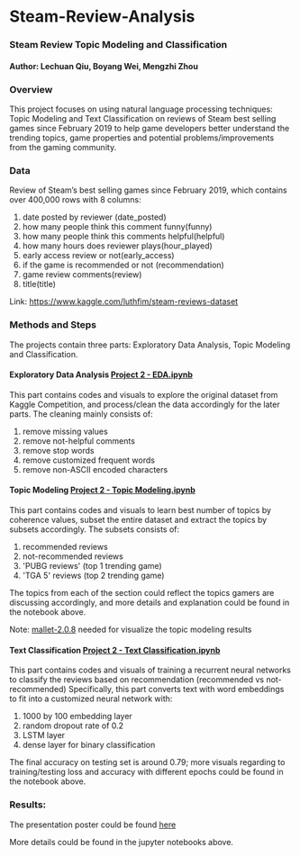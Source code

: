 # Steam-Review-Analysis
### Steam Review Topic Modeling and Classification
#### Author: Lechuan Qiu, Boyang Wei, Mengzhi Zhou

### Overview
This project focuses on using natural language processing techniques: Topic Modeling and Text Classification on reviews of Steam best selling games since February 2019 to help game developers better understand the trending topics, game properties and potential problems/improvements from the gaming community.

### Data
Review of Steam’s best selling games since February 2019, which contains over 400,000 rows with 8 columns: 
1. date posted by reviewer (date_posted)
2. how many people think this comment funny(funny)
3. how many people think this comments helpful(helpful)
4. how many hours does reviewer plays(hour_played)
5. early access review or not(early_access)
6. if the game is recommended or not (recommendation)
7. game review comments(review) 
8. title(title)

Link: https://www.kaggle.com/luthfim/steam-reviews-dataset

### Methods and Steps
The projects contain three parts: Exploratory Data Analysis, Topic Modeling and Classification.

#### Exploratory Data Analysis [Project 2 - EDA.ipynb](https://github.com/BoyangW/Steam-Review-Analysis/blob/master/Project%202%20-%20EDA.ipynb)
This part contains codes and visuals to explore the original dataset from Kaggle Competition, and process/clean the data accordingly for the later parts.
The cleaning mainly consists of: 
1. remove missing values
2. remove not-helpful comments 
3. remove stop words
4. remove customized frequent words
5. remove non-ASCII encoded characters

#### Topic Modeling [Project 2 - Topic Modeling.ipynb](https://github.com/BoyangW/Steam-Review-Analysis/blob/master/Project%202%20-%20Topic%20Modeling.ipynb)
This part contains codes and visuals to learn best number of topics by coherence values, subset the entire dataset and extract the topics by subsets accordingly. The subsets consists of:
1. recommended reviews
2. not-recommended reviews
3. 'PUBG reviews' (top 1 trending game)
4. 'TGA 5' reviews (top 2 trending game)

The topics from each of the section could reflect the topics gamers are discussing accordingly, and more details and explanation could be found in the notebook above.

Note: [mallet-2.0.8](http://mallet.cs.umass.edu/download.php) needed for visualize the topic modeling results

#### Text Classification [Project 2 - Text Classification.ipynb](https://github.com/BoyangW/Steam-Review-Analysis/blob/master/Project%202%20-%20Text%20Classification.ipynb)
This part contains codes and visuals of training a recurrent neural networks to classify the reviews based on recommendation (recommended vs not-recommended)
Specifically, this part converts text with word embeddings to fit into a customized neural network with:
1. 1000 by 100 embedding layer
2. random dropout rate of 0.2
3. LSTM layer
4. dense layer for binary classification

The final accuracy on testing set is around 0.79; more visuals regarding to training/testing loss and accuracy with different epochs could be found in the notebook above.

### Results:
The presentation poster could be found [here](https://github.com/BoyangW/Steam-Review-Analysis/blob/master/Poster.pptx)

More details could be found in the jupyter notebooks above.


